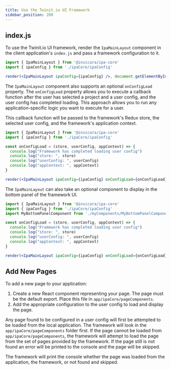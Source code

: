 ```yaml
---
title: Use the Twinit.io UI Framework
sidebar_position: 200
---
```


## index.js

To use the Twinit.io UI framework, render the `IpaMainLayout` component in the client application's `index.js` and pass a framework configuration to it.

```jsx
import { IpaMainLayout } from '@invicara/ipa-core'
import { ipaConfig } from './ipaCore/ipaConfig'

render(<IpaMainLayout ipaConfig={ipaConfig} />, document.getElementById('app'));
```

The `IpaMainLayout` component also supports an optional `onConfigLoad` property. The `onConfigLoad` property allows you to execute a callback function after the user has selected a project and a user config, and the user config has completed loading. This approach allows you to run any application-specific logic you want to execute for a user.

This callback function will be passed to the framework's Redux store, the selected user config, and the framework's application context.

```jsx
import { IpaMainLayout } from '@invicara/ipa-core'
import { ipaConfig } from './ipaCore/ipaConfig'

const onConfigLoad = (store, userConfig, appContext) => {
  console.log("Framework has completed loading user config")
  console.log("store: ", store)
  console.log("userConfig: ", userConfig)
  console.log("appContext: ", appContext)
}

render(<IpaMainLayout ipaConfig={ipaConfig} onConfigLoad={onConfigLoad}/>, document.getElementById('app'));
```

The `IpaMainLayout` can also take an optional component to display in the bottom panel of the framework UI.

```jsx
import { IpaMainLayout } from '@invicara/ipa-core'
import { ipaConfig } from './ipaCore/ipaConfig'
import MyBottomPanelComponent from './myComponents/MyBottomPanelComponent'

const onConfigLoad = (store, userConfig, appContext) => {
  console.log("Framework has completed loading user config")
  console.log("store: ", store)
  console.log("userConfig: ", userConfig)
  console.log("appContext: ", appContext)
}

render(<IpaMainLayout ipaConfig={ipaConfig} onConfigLoad={onConfigLoad} bottomPanelContent={MyBottomPanelComponent} />, document.getElementById('app'));
```

## Add New Pages 

To add a new page to your application:

1.  Create a new React component representing your page. The page must
    be the default export. Place this file in
    `app/ipaCore/pageComponents`.
2.  Add the appropriate configuration to the user config to load and
    display the page.

Any page found to be configured in a user config will first be attempted to be loaded from the local application. The framework will look in the `app/ipaCore/pageComponents` folder first. If the page cannot be loaded from `app/ipaCore/pageComponents`, the framework will attempt to load the page from the set of pages provided by the framework. If the page still is not found an error will be printed to the console and the page will be skipped.

The framework will print the console whether the page was loaded from the application, the framework, or not found and skipped.
